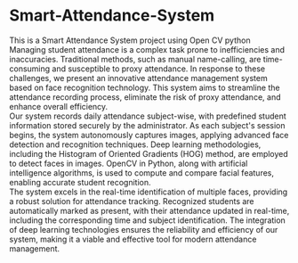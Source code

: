# Smart-Attendance-System
This is a Smart Attendance System project using Open CV python
<br>
Managing student attendance is a complex task prone to inefficiencies and inaccuracies.
Traditional methods, such as manual name-calling, are time-consuming and susceptible to
proxy attendance. In response to these challenges, we present an innovative attendance
management system based on face recognition technology. This system aims to streamline
the attendance recording process, eliminate the risk of proxy attendance, and enhance
overall efficiency.
<br>
Our system records daily attendance subject-wise, with predefined student information
stored securely by the administrator. As each subject's session begins, the system
autonomously captures images, applying advanced face detection and recognition
techniques. Deep learning methodologies, including the Histogram of Oriented Gradients
(HOG) method, are employed to detect faces in images. OpenCV in Python, along with
artificial intelligence algorithms, is used to compute and compare facial features, enabling
accurate student recognition.
<br>
The system excels in the real-time identification of multiple faces, providing a robust solution
for attendance tracking. Recognized students are automatically marked as present, with
their attendance updated in real-time, including the corresponding time and subject
identification. The integration of deep learning technologies ensures the reliability and
efficiency of our system, making it a viable and effective tool for modern attendance
management. 
